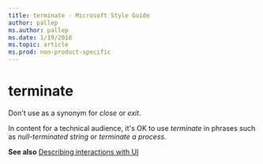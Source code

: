 ```yaml
---
title: terminate - Microsoft Style Guide
author: pallep
ms.author: pallep
ms.date: 1/19/2018
ms.topic: article
ms.prod: non-product-specific
---
```


# terminate

Don't use as a synonym for *close* or *exit*. 

In content for a technical audience, it's OK to use *terminate* in phrases such as *null-terminated string* or *terminate a process.*

**See also** [Describing interactions with UI](/style-guide/procedures-instructions/describing-interactions-with-ui)
